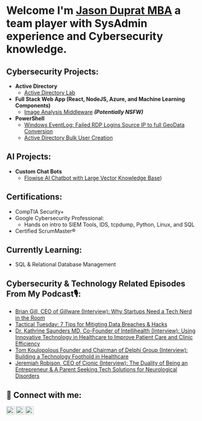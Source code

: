# Welcome I'm [Jason Duprat MBA](https://www.linkedin.com/in/jasonaduprat/) a team player with SysAdmin experience and Cybersecurity knowledge.

## Cybersecurity Projects:

- **Active Directory**
  - [Active Directory Lab](https://github.com/jduprat6/)
- **Full Stack Web App (React, NodeJS, Azure, and Machine Learning Components)**
  - [Image Analysis Middleware](https://github.com/jduprat6) **_(Potentially NSFW)_**
- **PowerShell**
  - [Windows EventLog: Failed RDP Logins Source IP to full GeoData Conversion](https://github.com/jduprat6)
  - [Active Directory Bulk User Creation](https://github.com/jduprat6)

## AI Projects:

- **Custom Chat Bots**
  - [Flowise AI Chatbot with Large Vector Knowledge Base](https://github.com/jduprat6/Flowise))


## Certifications:

- CompTIA Security+
- Google Cybersecurity Professional:
  - Hands on intro to SIEM Tools, IDS, tcpdump, Python, Linux, and SQL
- Certified ScrumMaster®

## Currently Learning:

- SQL & Relational Database Management

## Cybersecurity & Technology Related Episodes From My Podcast🎙️:


- [Brian Gill, CEO of Gillware (Interview): Why Startups Need a Tech Nerd in the Room](https://podcasts.apple.com/gr/podcast/brian-gill-why-startups-need-a-tech-nerd-in-the-room/id1466387659?i=1000513512402)
- [Tactical Tuesday: 7 Tips for Mitigting Data Breaches & Hacks](https://podcasts.apple.com/gr/podcast/348-7-tips-for-mitigating-data-breaches-hacks/id1466387659?i=1000628427319)
- [Dr. Kathrine Saunders MD, Co-Founder of Intellihealth (Interview): Using Innovative Technology in Healthcare to Improve Patient Care and Clinic Efficiency](https://podcasts.apple.com/gr/podcast/352-using-innovative-technology-in-healthcare-to-improve/id1466387659?i=1000630300178)
- [Tom Koulopolous Founder and Chairman of Delphi Group (Interview): Building a Technology Foothold in Healthcare](https://podcasts.apple.com/gr/podcast/tom-koulopolous-building-a-technology-foothold-in/id1466387659?i=1000493182861)
- [Jeremiah Robison, CEO of Cionic (Interview): The Duality of Being an Entrepreneur & A Parent Seeking Tech Solutions for Neurological Disorders](https://podcasts.apple.com/gr/podcast/jeremiah-robison-the-duality-of-being/id1466387659?i=1000557570158)


## 🤳 Connect with me:

[<img align="left" alt="Jason Duprat | Apple" width="22px" src="https://cdn.jsdelivr.net/npm/simple-icons@3.13.0/icons/applepodcasts.svg" />][applepodcasts]
[<img align="left" alt="Jason Duprat | Twitter" width="22px" src="https://cdn.jsdelivr.net/npm/simple-icons@v3/icons/twitter.svg" />][twitter]
[<img align="left" alt="Jason Duprat | LinkedIn" width="22px" src="https://cdn.jsdelivr.net/npm/simple-icons@v3/icons/linkedin.svg" />][linkedin]

[applepodcasts]: https://podcasts.apple.com/gr/podcast/healthcare-boss-academy-podcast/id1466387659
[twitter]: https://twitter.com/jasonaduprat
[linkedin]: https://www.linkedin.com/in/jasonaduprat/



